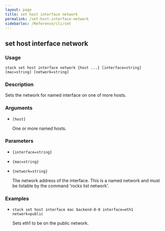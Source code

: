 ```yaml
---
layout: page
title: set host interface network
permalink: /set-host-interface-network
sidebarloc: /Reference/cli/set
---
```


## set host interface network

### Usage

`stack set host interface network {host ...} [interface=string] [mac=string] [network=string]`

### Description

Sets the network for named interface on one of more hosts.

### Arguments

* `[host]`

   One or more named hosts.


### Parameters
* `{interface=string}`
* `{mac=string}`
* `{network=string}`

   The network address of the interface. This is a named network and must be
	listable by the command 'rocks list network'.

### Examples

* `stack set host interface mac backend-0-0 interface=eth1 network=public`

   Sets eth1 to be on the public network.



